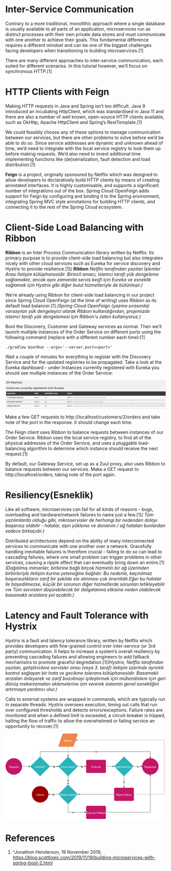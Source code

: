 # Inter-Service Communication

Contrary to a more traditional, monolithic approach where a single database is usually available to all parts of an application, microservices run as distinct processes with their own private data stores and must communicate with one another to achieve their goals. This fundamental difference requires a different mindset and can be one of the biggest challenges facing developers when transitioning to building microservices.[1]

There are many different approaches to inter-service communication, each suited for different scenarios. In this tutorial however, we’ll focus on synchronous HTTP.[1]

# HTTP Clients with Feign
Making HTTP requests in Java and Spring isn’t too difficult. Java 9 introduced an incubating HttpClient, which was standardised in Java 11 and there are also a number of well known, open-source HTTP clients available, such as OkHttp, Apache HttpClient and Spring’s RestTemplate.[1]

We could feasibly choose any of these options to manage communication between our services, but there are other problems to solve before we’d be able to do so. Since service addresses are dynamic and unknown ahead of time, we’d need to integrate with the local service registry to look them up before making requests. We’d also need to invest additional time implementing functions like (de)serialization, fault detection and load distribution.[1]

**Feign** is a project, originally sponsored by Netflix which was designed to allow developers to declaratively build HTTP clients by means of creating annotated interfaces. It is highly customisable, and supports a significant number of integrations out of the box. Spring Cloud OpenFeign adds support for Feign by configuring and binding it to the Spring environment, integrating Spring MVC style annotations for building HTTP clients, and connecting it to the rest of the Spring Cloud ecosystem.


# Client-Side Load Balancing with Ribbon
**Ribbon** is an Inter Process Communication library written by Netflix. Its primary purpose is to provide client-side load balancing but also integrates nicely with other cloud services such as Eureka for service discovery and Hystrix to provide resilience.[1]*( **Ribbon** Netflix tarafından yazılan İşlemler Arası İletişim kütüphanesidir. Birincil amacı, istemci tarafı yük dengeleme sağlamaktır, ancak aynı zamanda servis keşfi için Eureka ve esneklik sağlamak için Hystrix gibi diğer bulut hizmetleriyle de bütünleşir.)*

We’re already using Ribbon for client-side load balancing in our project since Spring Cloud OpenFeign (at the time of writing) uses Ribbon as its default load balancer.[1].*(Spring Cloud OpenFeign (yazma sırasında) varsayılan yük dengeleyici olarak Ribbon kullandığından, projemizde istemci tarafı yük dengelemesi için Ribbon'u zaten kullanıyoruz.)*

Boot the Discovery, Customer and Gateway services as normal. Then we’ll launch multiple instances of the Order Service on different ports using the following command (replace <port> with a different number each time):[1]

```
./gradlew bootRun --args='--server.port=<port>'
```
Wait a couple of minutes for everything to register with the Discovery Service and for the updated registries to be propagated. Take a look at the Eureka dashboard - under Instances currently registered with Eureka you should see multiple instances of the Order Service:

![Alt text](images/instances-registered-with-eureka1.jpg?raw=true "Title")


Make a few GET requests to http://localhost/customers/2/orders and take note of the port in the response. It should change each time.

The Feign client uses Ribbon to balance requests between instances of our Order Service. Ribbon uses the local service registry, to find all of the physical addresses of the Order Service, and uses a pluggable load-balancing algorithm to determine which instance should receive the next request.[1]

By default, our Gateway Service, set up as a Zuul proxy, also uses Ribbon to balance requests between our services. Make a GET request to http://localhost/orders, taking note of the port again.

# Resiliency(Esneklik)
Like all software, microservices can fail for all kinds of reasons - bugs, overloading and hardware/network failures to name just a few.[1]*( Tüm yazılımlarda olduğu gibi, mikroservisler de herhangi bir nedenden dolayı başarısız olabilir - hatalar, aşırı yükleme ve donanım / ağ hataları bunlardan sadece birkaçıdır.)*

Distributed architectures depend on the ability of many interconnected services to communicate with one another over a network. Gracefully handling inevitable failures is therefore crucial - failing to do so can lead to cascading failures, where one small problem can trigger problems in other services, causing a ripple effect that can eventually bring down an entire.[1] *(Dağıtılmış mimariler, birbirine bağlı birçok hizmetin bir ağ üzerinden birbirleriyle iletişim kurma yeteneğine bağlıdır. Bu nedenle, kaçınılmaz başarısızlıkların zarif bir şekilde ele alınması çok önemlidir.Eğer bu hatalar ile başedilmezse, küçük bir sorunun diğer hizmetlerde sorunları tetikleyebilir vw Tüm servisleri düşürebilecek bir dalgalanma etkisine neden olabilecek basamaklı arızalara yol açabilir.)*

# Latency and Fault Tolerance with Hystrix

Hystrix is a fault and latency tolerance library, written by Netflix which provides developers with fine-grained control over inter-service (or 3rd party) communication. It helps to increase a system’s overall resiliency by preventing cascading failures and allowing engineers to add fallback mechanisms to promote graceful degredation.[1]*(Hystrix, Netflix tarafından yazılan, geliştiricilere servisler arası (veya 3. taraf) iletişim üzerinde ayrıntılı kontrol sağlayan bir hata ve gecikme tolerans kütüphanesidir. Basamaklı arızaları önleyerek ve zarif bozulmayı iyileştirmek için mühendislere için geri dönüş mekanizmaları eklemelerine izin vererek sistemin genel esnekliğini artırmaya yardımcı olur.)*

Calls to external systems are wrapped in commands, which are typically run in separate threads. Hystrix oversees execution, timing out calls that run over configured thresholds and detects errors/exceptions. Failure rates are monitored and when a defined limit is exceeded, a circuit-breaker is tripped, halting the flow of traffic to allow the overwhelmed or failing service an opportunity to recover.[1]

![Alt text](images/hystrix-diagram.svg?raw=true "Title")























# References
1. ^Jonathon Henderson, 19 November 2019, https://blog.scottlogic.com/2019/11/19/building-microservices-with-spring-boot-2.html
